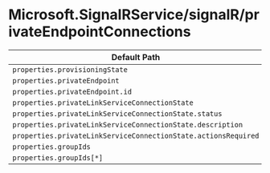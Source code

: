 # Microsoft.SignalRService/signalR/privateEndpointConnections

| Default Path | Alias |
|---|---|
| `properties.provisioningState` | `Microsoft.SignalRService/signalR/privateEndpointConnections/provisioningState` |
| `properties.privateEndpoint` | `Microsoft.SignalRService/signalR/privateEndpointConnections/privateEndpoint` |
| `properties.privateEndpoint.id` | `Microsoft.SignalRService/signalR/privateEndpointConnections/privateEndpoint.id` |
| `properties.privateLinkServiceConnectionState` | `Microsoft.SignalRService/signalR/privateEndpointConnections/privateLinkServiceConnectionState` |
| `properties.privateLinkServiceConnectionState.status` | `Microsoft.SignalRService/signalR/privateEndpointConnections/privateLinkServiceConnectionState.status` |
| `properties.privateLinkServiceConnectionState.description` | `Microsoft.SignalRService/signalR/privateEndpointConnections/privateLinkServiceConnectionState.description` |
| `properties.privateLinkServiceConnectionState.actionsRequired` | `Microsoft.SignalRService/signalR/privateEndpointConnections/privateLinkServiceConnectionState.actionsRequired` |
| `properties.groupIds` | `Microsoft.SignalRService/signalR/privateEndpointConnections/groupIds` |
| `properties.groupIds[*]` | `Microsoft.SignalRService/signalR/privateEndpointConnections/groupIds[*]` |

